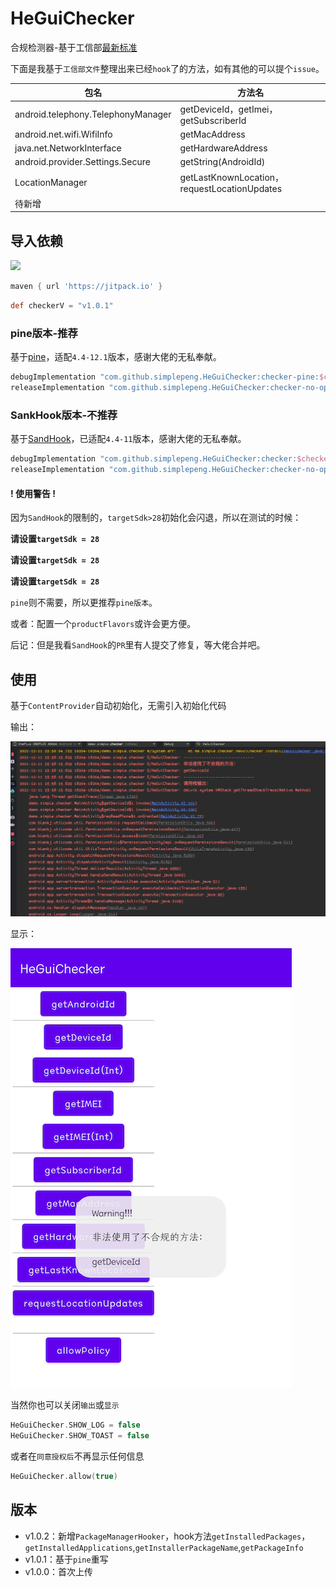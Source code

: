 # HeGuiChecker

合规检测器-基于工信部[最新标准](http://www.gov.cn/zhengce/zhengceku/2020-08/02/content_5531975.htm)

下面是我基于`工信部文件`整理出来已经`hook`了的方法，如有其他的可以提个`issue`。

| 包名                               | 方法名                                       |
| ---------------------------------- | -------------------------------------------- |
| android.telephony.TelephonyManager | getDeviceId，getImei，getSubscriberId        |
| android.net.wifi.WifiInfo          | getMacAddress                                |
| java.net.NetworkInterface          | getHardwareAddress                           |
| android.provider.Settings.Secure   | getString(AndroidId)                         |
| LocationManager                    | getLastKnownLocation，requestLocationUpdates |
| 待新增                             |                                              |

## 导入依赖

[![](https://jitpack.io/v/simplepeng/HeGuiChecker.svg)](https://jitpack.io/#simplepeng/HeGuiChecker)

```groovy
maven { url 'https://jitpack.io' }
```

```groovy
def checkerV = "v1.0.1"
```

### pine版本-推荐

基于[pine](https://github.com/canyie/pine)，适配`4.4-12.1`版本，感谢大佬的无私奉献。

```groovy
debugImplementation "com.github.simplepeng.HeGuiChecker:checker-pine:$checkerV"
releaseImplementation "com.github.simplepeng.HeGuiChecker:checker-no-op:$checkerV"
```

### SankHook版本-不推荐

基于[SandHook](https://github.com/asLody/SandHook)，已适配`4.4-11`版本，感谢大佬的无私奉献。

```groovy
debugImplementation "com.github.simplepeng.HeGuiChecker:checker:$checkerV"
releaseImplementation "com.github.simplepeng.HeGuiChecker:checker-no-op:$checkerV"
```

#### ! 使用警告 !

因为`SandHook`的限制的，`targetSdk>28`初始化会闪退，所以在测试的时候：

**请设置`targetSdk = 28`**

**请设置`targetSdk = 28`**

**请设置`targetSdk = 28`**

`pine`则不需要，所以更推荐`pine版本`。

或者：配置一个`productFlavors`或许会更方便。

后记：但是我看`SandHook`的`PR`里有人提交了修复，等大佬合并吧。

## 使用

基于`ContentProvider`自动初始化，无需引入初始化代码

输出：

![](imgs/img_log.png)

显示：

![](imgs/img_toast.png)

当然你也可以关闭`输出`或`显示`

```kotlin
HeGuiChecker.SHOW_LOG = false
HeGuiChecker.SHOW_TOAST = false
```

或者在`同意授权后`不再显示任何信息

```kotlin
HeGuiChecker.allow(true)
```

## 版本

* v1.0.2：新增`PackageManagerHooker`，hook方法`getInstalledPackages`，`getInstalledApplications`,`getInstallerPackageName`,`getPackageInfo`
* v1.0.1：基于`pine`重写
* v1.0.0：首次上传